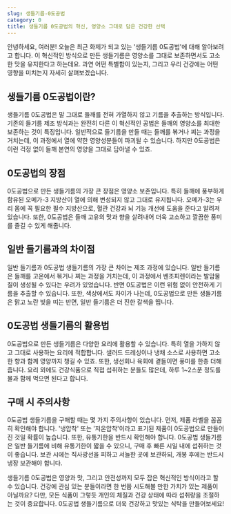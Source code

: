 ```yaml
---
slug: 생들기름-0도공법
category: 0
title: 생들기름 0도공법의 혁신, 영양소 그대로 담은 건강한 선택
---
```


안녕하세요, 여러분! 오늘은 최근 화제가 되고 있는 '생들기름 0도공법'에 대해 알아보려고 합니다. 이 혁신적인 방식으로 만든 생들기름은 영양소를 그대로 보존하면서도 고소한 맛을 유지한다고 하는데요. 과연 어떤 특별함이 있는지, 그리고 우리 건강에는 어떤 영향을 미치는지 자세히 살펴보겠습니다.

## 생들기름 0도공법이란?

생들기름 0도공법은 말 그대로 들깨를 전혀 가열하지 않고 기름을 추출하는 방식입니다. 기존의 들기름 제조 방식과는 완전히 다른 이 혁신적인 공법은 들깨의 영양소를 최대한 보존하는 것이 특징입니다. 일반적으로 들기름을 만들 때는 들깨를 볶거나 찌는 과정을 거치는데, 이 과정에서 열에 약한 영양성분들이 파괴될 수 있습니다. 하지만 0도공법은 이런 걱정 없이 들깨 본연의 영양을 그대로 담아낼 수 있죠.

## 0도공법의 장점

0도공법으로 만든 생들기름의 가장 큰 장점은 영양소 보존입니다. 특히 들깨에 풍부하게 함유된 오메가-3 지방산이 열에 의해 변성되지 않고 그대로 유지됩니다. 오메가-3는 우리 몸에 꼭 필요한 필수 지방산으로, 혈관 건강과 뇌 기능 개선에 도움을 준다고 알려져 있습니다. 또한, 0도공법은 들깨 고유의 맛과 향을 살려내어 더욱 고소하고 깔끔한 풍미를 즐길 수 있게 해줍니다.

## 일반 들기름과의 차이점

일반 들기름과 0도공법 생들기름의 가장 큰 차이는 제조 과정에 있습니다. 일반 들기름은 들깨를 고온에서 볶거나 찌는 과정을 거치는데, 이 과정에서 벤조피렌이라는 발암물질이 생성될 수 있다는 우려가 있었습니다. 반면 0도공법은 이런 위험 없이 안전하게 기름을 추출할 수 있습니다. 또한, 색상에서도 차이가 나는데, 0도공법으로 만든 생들기름은 맑고 노란 빛을 띠는 반면, 일반 들기름은 더 진한 갈색을 띱니다.

## 0도공법 생들기름의 활용법

0도공법으로 만든 생들기름은 다양한 요리에 활용할 수 있습니다. 특히 열을 가하지 않고 그대로 사용하는 요리에 적합합니다. 샐러드 드레싱이나 냉채 소스로 사용하면 고소한 향과 함께 영양까지 챙길 수 있죠. 또한, 생선회나 육회에 곁들이면 풍미를 한층 더해줍니다. 요리 외에도 건강식품으로 직접 섭취하는 분들도 많은데, 하루 1~2스푼 정도를 물과 함께 먹으면 된다고 합니다.

## 구매 시 주의사항

0도공법 생들기름을 구매할 때는 몇 가지 주의사항이 있습니다. 먼저, 제품 라벨을 꼼꼼히 확인해야 합니다. '냉압착' 또는 '저온압착'이라고 표기된 제품이 0도공법으로 만들어진 것일 확률이 높습니다. 또한, 유통기한을 반드시 확인해야 합니다. 0도공법 생들기름은 일반 들기름에 비해 유통기한이 짧을 수 있으니, 구매 후 빠른 시일 내에 섭취하는 것이 좋습니다. 보관 시에는 직사광선을 피하고 서늘한 곳에 보관하되, 개봉 후에는 반드시 냉장 보관해야 합니다.

생들기름 0도공법은 영양과 맛, 그리고 안전성까지 모두 잡은 혁신적인 방식이라고 할 수 있습니다. 건강에 관심 있는 분들이라면 한 번쯤 시도해볼 만한 가치가 있는 제품이 아닐까요? 다만, 모든 식품이 그렇듯 개인의 체질과 건강 상태에 따라 섭취량을 조절하는 것이 중요합니다. 0도공법 생들기름으로 더욱 건강하고 맛있는 식탁을 만들어보세요!